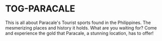 # TOG-PARACALE
This is all about Paracale's Tourist sports found in the Philippines. The mesmerizing places and history it holds. What are you waiting for? Come and experience the gold that Paracale, a stunning location, has to offer!
